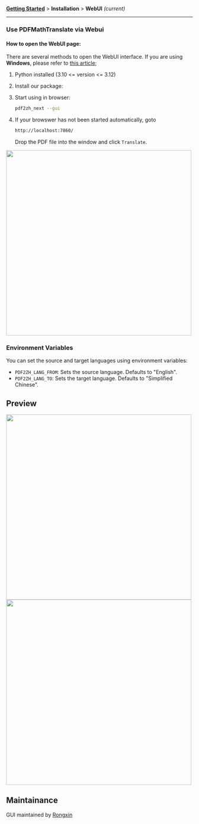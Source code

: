 <!-- CHUNK ID: chunk_03FD0E12  CHUNK TYPE: paragraph START_LINE:1 -->
[**Getting Started**](./getting-started.md) > **Installation** > **WebUI** _(current)_

<!-- CHUNK ID: h_rule_11064506  CHUNK TYPE: h_rule START_LINE:3 -->
---

<!-- CHUNK ID: chunk_EDC72645  CHUNK TYPE: header START_LINE:5 -->
### Use PDFMathTranslate via Webui

<!-- CHUNK ID: chunk_D75BD342  CHUNK TYPE: header START_LINE:7 -->
#### How to open the WebUI page:

<!-- CHUNK ID: chunk_65E65B28  CHUNK TYPE: paragraph START_LINE:9 -->
There are several methods to open the WebUI interface. If you are using **Windows**, please refer to [this article](./INSTALLATION_winexe.md);

<!-- CHUNK ID: chunk_2A12C8AD  CHUNK TYPE: list START_LINE:11 -->
1. Python installed (3.10 <= version <= 3.12)

2. Install our package:

3. Start using in browser:

    ```bash
    pdf2zh_next --gui
    ```

4. If your browswer has not been started automatically, goto

    ```bash
    http://localhost:7860/
    ```

    Drop the PDF file into the window and click `Translate`.

<!-- CHUNK ID: chunk_F5A7DD64  CHUNK TYPE: html_comment START_LINE:29 -->
<!-- <img src="./images/gui.gif" width="500"/> -->
<!-- CHUNK ID: chunk_FFA0F1F7  CHUNK TYPE: image START_LINE:30 -->
<img src='./../images/gui.gif' width="500"/>

<!-- CHUNK ID: chunk_2FDC0409  CHUNK TYPE: header START_LINE:32 -->
### Environment Variables

<!-- CHUNK ID: chunk_7865A8EB  CHUNK TYPE: paragraph START_LINE:34 -->
You can set the source and target languages using environment variables:

<!-- CHUNK ID: chunk_104D91B6  CHUNK TYPE: list START_LINE:36 -->
- `PDF2ZH_LANG_FROM`: Sets the source language. Defaults to "English".
- `PDF2ZH_LANG_TO`: Sets the target language. Defaults to "Simplified Chinese".

<!-- CHUNK ID: chunk_EEBEC547  CHUNK TYPE: header START_LINE:39 -->
## Preview

<!-- CHUNK ID: chunk_D7787657  CHUNK TYPE: image START_LINE:41 -->
<img src="./../images/before.png" width="500"/>
<!-- CHUNK ID: chunk_4685028B  CHUNK TYPE: image START_LINE:42 -->
<img src="./../images/after.png" width="500"/>

<!-- CHUNK ID: chunk_742C5FE6  CHUNK TYPE: header START_LINE:44 -->
## Maintainance

<!-- CHUNK ID: chunk_3D5EA421  CHUNK TYPE: paragraph START_LINE:46 -->
GUI maintained by [Rongxin](https://github.com/reycn)